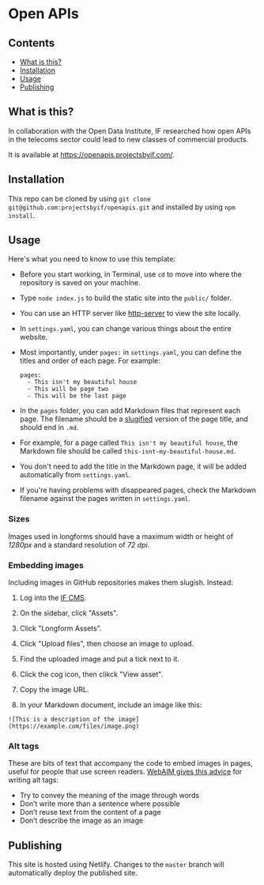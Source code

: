 # Open APIs

## Contents

* [What is this?](#what-is-this)
* [Installation](#installation)
* [Usage](#usage)
* [Publishing](#publishing)

## What is this?

In collaboration with the Open Data Institute, IF researched how open APIs in the telecoms sector could lead to new classes of commercial products.

It is available at https://openapis.projectsbyif.com/.

## Installation

This repo can be cloned by using `git clone git@github.com:projectsbyif/openapis.git` and installed by using `npm install`.

## Usage

Here's what you need to know to use this template:

* Before you start working, in Terminal, use `cd` to move into where the repository is saved on your machine.

* Type `node index.js` to build the static site into the `public/` folder.

* You can use an HTTP server like [http-server](https://www.npmjs.com/package/http-server) to view the site locally.

* In `settings.yaml`, you can change various things about the entire website.

* Most importantly, under `pages:` in `settings.yaml`, you can define the titles and order of each page. For example:

  ```
  pages:
    - This isn't my beautiful house
    - This will be page two
    - This will be the last page
  ```

* In the `pages` folder, you can add Markdown files that represent each page. The filename should be a [slugified](https://en.wikipedia.org/wiki/Semantic_URL#Slug) version of the page title, and should end in `.md`.

* For example, for a page called `This isn't my beautiful house`, the Markdown file should be called `this-isnt-my-beautiful-house.md`.

* You don't need to add the title in the Markdown page, it will be added automatically from `settings.yaml`.

* If you're having problems with disappeared pages, check the Markdown filename against the pages written in `settings.yaml`.

### Sizes

Images used in longforms should have a maximum width or height of *1280px* and a standard resolution of *72 dpi*.

### Embedding images

Including images in GitHub repositories makes them slugish. Instead:

1. Log into the [IF CMS](https://projectsbyif.com/admin/login).

2. On the sidebar, click "Assets".

3. Click "Longform Assets".

4. Click "Upload files", then choose an image to upload.

5. Find the uploaded image and put a tick next to it.

6. Click the cog icon, then clikck "View asset".

7. Copy the image URL.

8. In your Markdown document, include an image like this:

```
![This is a description of the image](https://example.com/files/image.png)
```

### Alt tags

These are bits of text that accompany the code to embed images in pages, useful for people that use screen readers. [WebAIM gives this advice](http://webaim.org/techniques/alttext/) for writing alt tags:

* Try to convey the meaning of the image through words
* Don’t write more than a sentence where possible
* Don’t reuse text from the content of a page
* Don’t describe the image as an image

## Publishing

This site is hosted using Netlify. Changes to the `master` branch will automatically deploy the published site.
